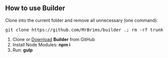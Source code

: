 <h2>How to use Builder</h2>

<p>Clone into the current folder and remove all unnecessary (one command):</p>

<pre>git clone https://github.com/MrBrims/builder .; rm -rf trunk .gitignore readme.md .git dist .editorconfig</pre>

<ol>
	<li>Clone or <a href="https://github.com/MrBrims/builder/archive/master.zip">Download</a> <strong>Builder</strong> from GitHub</li>
	<li>Install Node Modules: <strong>npm i</strong></li>
	<li>Run: <strong>gulp</strong></li>
</ol>
